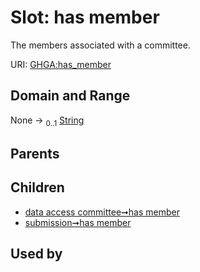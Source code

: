 
# Slot: has member


The members associated with a committee.

URI: [GHGA:has_member](https://w3id.org/GHGA/has_member)


## Domain and Range

None &#8594;  <sub>0..1</sub> [String](types/String.md)

## Parents


## Children

 *  [data access committee➞has member](data_access_committee_has_member.md)
 *  [submission➞has member](submission_has_member.md)

## Used by

